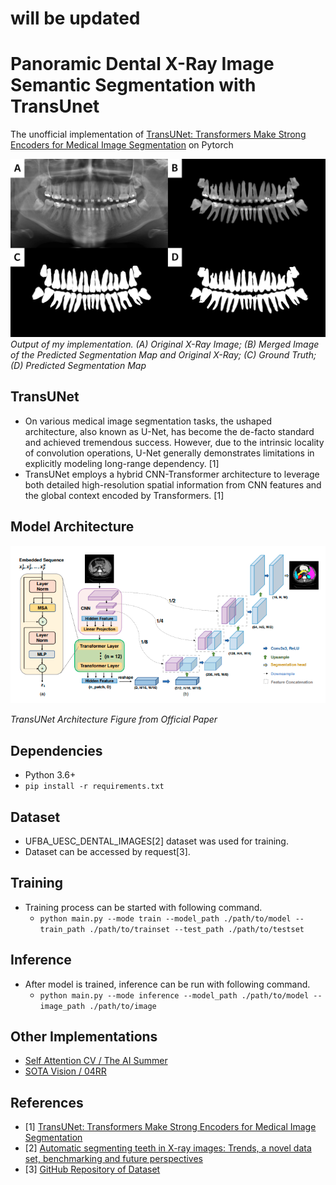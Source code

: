 # will be updated
# Panoramic Dental X-Ray Image Semantic Segmentation with TransUnet
The unofficial implementation of [TransUNet: Transformers Make Strong Encoders for Medical Image Segmentation](https://arxiv.org/abs/2102.04306) on Pytorch

![Output](./assets/outs.png "Output")
*Output of my implementation. (A) Original X-Ray Image; (B) Merged Image of the Predicted Segmentation Map and Original X-Ray; (C) Ground Truth; (D) Predicted Segmentation Map*

## TransUNet
- On various medical image segmentation tasks, the ushaped architecture, also known as U-Net, has become the de-facto standard and achieved tremendous success. However, due to the intrinsic
locality of convolution operations, U-Net generally demonstrates limitations in explicitly modeling long-range dependency. [1]
- TransUNet employs a hybrid CNN-Transformer architecture to leverage both detailed high-resolution spatial information from CNN features and the global context encoded by Transformers. [1]

## Model Architecture
![Model Architecture](./assets/arch.png "Model Architecure")

*TransUNet Architecture Figure from Official Paper*

## Dependencies
- Python 3.6+
- `pip install -r requirements.txt`

## Dataset
- UFBA_UESC_DENTAL_IMAGES[2] dataset was used for training.
- Dataset can be accessed by request[3].

## Training
- Training process can be started with following command.
    - `python main.py --mode train --model_path ./path/to/model --train_path ./path/to/trainset --test_path ./path/to/testset `

## Inference
- After model is trained, inference can be run with following command.
    - `python main.py --mode inference --model_path ./path/to/model --image_path ./path/to/image`
    
## Other Implementations
- [Self Attention CV / The AI Summer](https://github.com/The-AI-Summer/self-attention-cv)
- [SOTA Vision / 04RR](https://github.com/04RR/SOTA-Vision)

## References
- [1] [TransUNet: Transformers Make Strong Encoders for Medical Image Segmentation](https://arxiv.org/abs/2102.04306)
- [2] [Automatic segmenting teeth in X-ray images: Trends, a novel data set, benchmarking and future perspectives](https://www.sciencedirect.com/science/article/abs/pii/S0957417418302252)
- [3] [GitHub Repository of Dataset](https://github.com/IvisionLab/dental-image)

